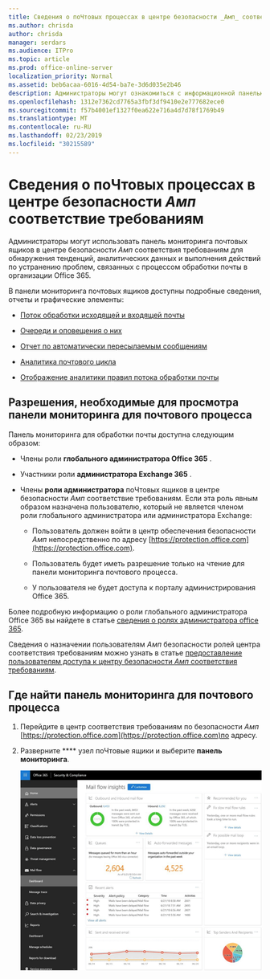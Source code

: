 ```yaml
---
title: Сведения о поЧтовых процессах в центре безопасности _Амп_ соответствие требованиям
ms.author: chrisda
author: chrisda
manager: serdars
ms.audience: ITPro
ms.topic: article
ms.prod: office-online-server
localization_priority: Normal
ms.assetid: beb6acaa-6016-4d54-ba7e-3d6d035e2b46
description: Администраторы могут ознакомиться с информационной панелью почтовых ящиков в центре безопасности _Амп_ соответствие требованиям.
ms.openlocfilehash: 1312e7362cd7765a3fbf3df9410e2e777682ece0
ms.sourcegitcommit: f57b4001ef1327f0ea622e716a4d7d78f1769b49
ms.translationtype: MT
ms.contentlocale: ru-RU
ms.lasthandoff: 02/23/2019
ms.locfileid: "30215589"
---
```

# <a name="mail-flow-insights-in-the-security--compliance-center"></a>Сведения о поЧтовых процессах в центре безопасности _Амп_ соответствие требованиям

Администраторы могут использовать панель мониторинга почтовых ящиков в центре безопасности _Амп_ соответствия требованиям для обнаружения тенденций, аналитических данных и выполнения действий по устранению проблем, связанных с процессом обработки почты в организации Office 365.

В панели мониторинга почтовых ящиков доступны подробные сведения, отчеты и графические элементы:

- [Поток обработки исходящей и входящей почты](mfi-outbound-and-inbound-mail-flow.md)

- [Очереди и оповещения о них](mfi-queue-alerts-and-queues.md)

- [Отчет по автоматически пересылаемым сообщениям](mfi-auto-forwarded-messages-report.md)

- [Аналитика почтового цикла](mfi-mail-loop-insight.md)

- [Отображение аналитики правил потока обработки почты](mfi-slow-mail-flow-rules-insight.md)

## <a name="permissions-required-to-view-the-mail-flow-dashboard"></a>Разрешения, необходимые для просмотра панели мониторинга для почтового процесса

Панель мониторинга для обработки почты доступна следующим образом:

- Члены роли **глобального администратора Office 365** .

- Участники роли **администратора Exchange 365** .

- Члены **роли администратора** поЧтовых ящиков в центре безопасности _Амп_ соответствие требованиям. Если эта роль явным образом назначена пользователю, который не является членом роли глобального администратора или администратора Exchange:

  - Пользователь должен войти в центр обеспечения безопасности _Амп_ непосредственно по адресу [https://protection.office.com](https://protection.office.com).

  - Пользователь будет иметь разрешение только на чтение для панели мониторинга почтового процесса.

  - У пользователя не будет доступа к порталу администрирования Office 365.

Более подробную информацию о роли глобального администратора Office 365 вы найдете в статье [сведения о ролях администратора office 365](https://support.office.com/article/da585eea-f576-4f55-a1e0-87090b6aaa9d).

Сведения о назначении пользователям _Амп_ безопасности ролей центра соответствия требованиям можно узнать в статье [предоставление пользователям доступа к центру безопасности _Амп_ соответствия требованиям](https://support.office.com/article/2cfce2c8-20c5-47f9-afc4-24b059c1bd76).

## <a name="where-to-find-the-mail-flow-dashboard"></a>Где найти панель мониторинга для почтового процесса

1. Перейдите в центр соответствия требованиям по безопасности _Амп_ [https://protection.office.com](https://protection.office.com)по адресу.

2. Разверните **** узел поЧтовые ящики и выберите **панель мониторинга**.

   ![Панель мониторинга "почтовые потоки" в центре безопасности Office 365 _Амп_ соответствие требованиям](media/f32f5c0a-ea32-4e47-a477-d070405d4ae8.png)
